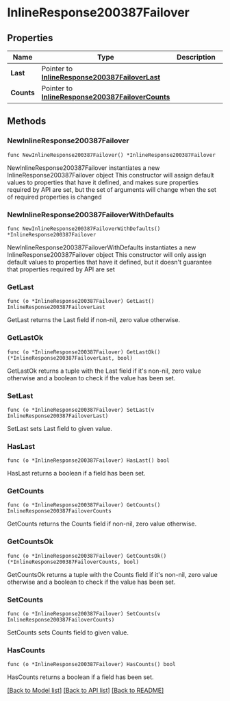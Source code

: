 # InlineResponse200387Failover

## Properties

Name | Type | Description | Notes
------------ | ------------- | ------------- | -------------
**Last** | Pointer to [**InlineResponse200387FailoverLast**](InlineResponse200387FailoverLast.md) |  | [optional] 
**Counts** | Pointer to [**InlineResponse200387FailoverCounts**](InlineResponse200387FailoverCounts.md) |  | [optional] 

## Methods

### NewInlineResponse200387Failover

`func NewInlineResponse200387Failover() *InlineResponse200387Failover`

NewInlineResponse200387Failover instantiates a new InlineResponse200387Failover object
This constructor will assign default values to properties that have it defined,
and makes sure properties required by API are set, but the set of arguments
will change when the set of required properties is changed

### NewInlineResponse200387FailoverWithDefaults

`func NewInlineResponse200387FailoverWithDefaults() *InlineResponse200387Failover`

NewInlineResponse200387FailoverWithDefaults instantiates a new InlineResponse200387Failover object
This constructor will only assign default values to properties that have it defined,
but it doesn't guarantee that properties required by API are set

### GetLast

`func (o *InlineResponse200387Failover) GetLast() InlineResponse200387FailoverLast`

GetLast returns the Last field if non-nil, zero value otherwise.

### GetLastOk

`func (o *InlineResponse200387Failover) GetLastOk() (*InlineResponse200387FailoverLast, bool)`

GetLastOk returns a tuple with the Last field if it's non-nil, zero value otherwise
and a boolean to check if the value has been set.

### SetLast

`func (o *InlineResponse200387Failover) SetLast(v InlineResponse200387FailoverLast)`

SetLast sets Last field to given value.

### HasLast

`func (o *InlineResponse200387Failover) HasLast() bool`

HasLast returns a boolean if a field has been set.

### GetCounts

`func (o *InlineResponse200387Failover) GetCounts() InlineResponse200387FailoverCounts`

GetCounts returns the Counts field if non-nil, zero value otherwise.

### GetCountsOk

`func (o *InlineResponse200387Failover) GetCountsOk() (*InlineResponse200387FailoverCounts, bool)`

GetCountsOk returns a tuple with the Counts field if it's non-nil, zero value otherwise
and a boolean to check if the value has been set.

### SetCounts

`func (o *InlineResponse200387Failover) SetCounts(v InlineResponse200387FailoverCounts)`

SetCounts sets Counts field to given value.

### HasCounts

`func (o *InlineResponse200387Failover) HasCounts() bool`

HasCounts returns a boolean if a field has been set.


[[Back to Model list]](../README.md#documentation-for-models) [[Back to API list]](../README.md#documentation-for-api-endpoints) [[Back to README]](../README.md)


